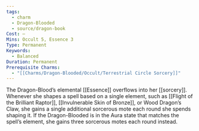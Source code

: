 ```yaml
---
tags:
  - charm
  - Dragon-Blooded
  - source/dragon-book
Cost: —
Mins: Occult 5, Essence 3
Type: Permanent
Keywords:
  - Balanced
Duration: Permanent
Prerequisite Charms:
  - "[[Charms/Dragon-Blooded/Occult/Terrestrial Circle Sorcery]]"
---
```

The Dragon-Blood’s elemental [[Essence]] overflows into her [[sorcery]]. Whenever she shapes a spell based on a single element, such as [[Flight of the Brilliant Raptor]], [[Invulnerable Skin of Bronze]], or Wood Dragon’s Claw, she gains a single additional sorcerous mote each round she spends shaping it. If the Dragon-Blooded is in the Aura state that matches the spell’s element, she gains three sorcerous motes each round instead. 